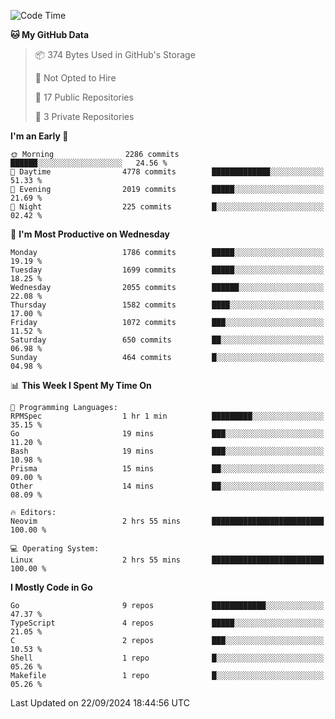<!--START_SECTION:waka-->
![Code Time](http://img.shields.io/badge/Code%20Time-869%20hrs%2015%20mins-blue)

**🐱 My GitHub Data** 

> 📦 374 Bytes Used in GitHub's Storage 
 > 
> 🚫 Not Opted to Hire
 > 
> 📜 17 Public Repositories 
 > 
> 🔑 3 Private Repositories 
 > 
**I'm an Early 🐤** 

```text
🌞 Morning                2286 commits        ██████░░░░░░░░░░░░░░░░░░░   24.56 % 
🌆 Daytime                4778 commits        █████████████░░░░░░░░░░░░   51.33 % 
🌃 Evening                2019 commits        █████░░░░░░░░░░░░░░░░░░░░   21.69 % 
🌙 Night                  225 commits         █░░░░░░░░░░░░░░░░░░░░░░░░   02.42 % 
```
📅 **I'm Most Productive on Wednesday** 

```text
Monday                   1786 commits        █████░░░░░░░░░░░░░░░░░░░░   19.19 % 
Tuesday                  1699 commits        █████░░░░░░░░░░░░░░░░░░░░   18.25 % 
Wednesday                2055 commits        ██████░░░░░░░░░░░░░░░░░░░   22.08 % 
Thursday                 1582 commits        ████░░░░░░░░░░░░░░░░░░░░░   17.00 % 
Friday                   1072 commits        ███░░░░░░░░░░░░░░░░░░░░░░   11.52 % 
Saturday                 650 commits         ██░░░░░░░░░░░░░░░░░░░░░░░   06.98 % 
Sunday                   464 commits         █░░░░░░░░░░░░░░░░░░░░░░░░   04.98 % 
```


📊 **This Week I Spent My Time On** 

```text
💬 Programming Languages: 
RPMSpec                  1 hr 1 min          █████████░░░░░░░░░░░░░░░░   35.15 % 
Go                       19 mins             ███░░░░░░░░░░░░░░░░░░░░░░   11.20 % 
Bash                     19 mins             ███░░░░░░░░░░░░░░░░░░░░░░   10.98 % 
Prisma                   15 mins             ██░░░░░░░░░░░░░░░░░░░░░░░   09.00 % 
Other                    14 mins             ██░░░░░░░░░░░░░░░░░░░░░░░   08.09 % 

🔥 Editors: 
Neovim                   2 hrs 55 mins       █████████████████████████   100.00 % 

💻 Operating System: 
Linux                    2 hrs 55 mins       █████████████████████████   100.00 % 
```

**I Mostly Code in Go** 

```text
Go                       9 repos             ████████████░░░░░░░░░░░░░   47.37 % 
TypeScript               4 repos             █████░░░░░░░░░░░░░░░░░░░░   21.05 % 
C                        2 repos             ███░░░░░░░░░░░░░░░░░░░░░░   10.53 % 
Shell                    1 repo              █░░░░░░░░░░░░░░░░░░░░░░░░   05.26 % 
Makefile                 1 repo              █░░░░░░░░░░░░░░░░░░░░░░░░   05.26 % 
```




 Last Updated on 22/09/2024 18:44:56 UTC
<!--END_SECTION:waka-->
